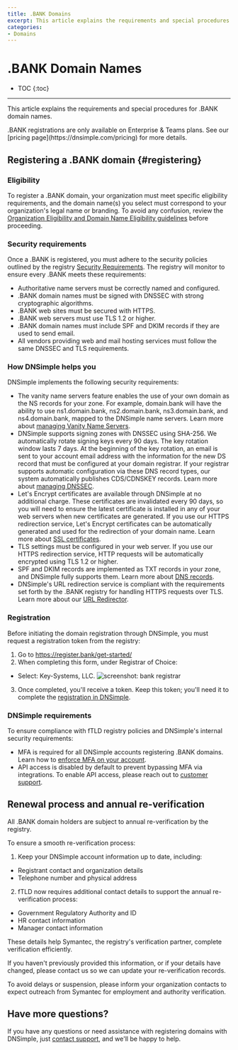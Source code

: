 ```yaml
---
title: .BANK Domains
excerpt: This article explains the requirements and special procedures for .BANK domain names.
categories:
- Domains
---
```


# .BANK Domain Names

* TOC
{:toc}

---

This article explains the requirements and special procedures for .BANK domain names.

<info>
.BANK registrations are only available on Enterprise & Teams plans. See our [pricing page](https://dnsimple.com/pricing) for more details.
</info>

## Registering a .BANK domain {#registering}

### Eligibility

To register a .BANK domain, your organization must meet specific eligibility requirements, and the domain name(s) you select must correspond to your organization's legal name or branding.
To avoid any confusion, review the [Organization Eligibility and Domain Name Eligibility guidelines](https://register.bank/eligibility/) before proceeding.

### Security requirements

Once a .BANK is registered, you must adhere to the security policies outlined by the registry [Security Requirements](https://register.bank/implementation-guide/#security). The registry will monitor to ensure every .BANK meets these  requirements:
- Authoritative name servers must be correctly named and configured.
- .BANK domain names must be signed with DNSSEC with strong cryptographic algorithms.
- .BANK web sites must be secured with HTTPS.
- .BANK web servers must use TLS 1.2 or higher.
- .BANK domain names must include SPF and DKIM records if they are used to send email.
- All vendors providing web and mail hosting services must follow the same DNSSEC and TLS requirements.

### How DNSimple helps you

DNSimple implements the following security requirements:

- The vanity name servers feature enables the use of your own domain as the NS records for your zone. For example, domain.bank will have the ability to use ns1.domain.bank, ns2.domain.bank, ns3.domain.bank, and ns4.domain.bank, mapped to the DNSimple name servers. Learn more about [managing Vanity Name Servers](https://support.dnsimple.com/articles/vanity-nameservers/).
- DNSimple supports signing zones with DNSSEC using SHA-256. We automatically rotate signing keys every 90 days. The key rotation window lasts 7 days. At the beginning of the key rotation, an email is sent to your account email address with the information for the new DS record that must be configured at your domain registrar. If your registrar supports automatic configuration via these DNS record types, our system automatically publishes CDS/CDNSKEY records. Learn more about [managing DNSSEC](https://support.dnsimple.com/categories/dnssec/).
- Let's Encrypt certificates are available through DNSimple at no additional charge. These certificates are invalidated every 90 days, so you will need to ensure the latest certificate is installed in any of your web servers when new certificates are generated. If you use our HTTPS redirection service, Let's Encrypt certificates can be automatically generated and used for the redirection of your domain name. Learn more about [SSL certificates](https://support.dnsimple.com/articles/ssl-certificates/).
- TLS settings must be configured in your web server. If you use our HTTPS redirection service, HTTP requests will be automatically encrypted using TLS 1.2 or higher.
- SPF and DKIM records are implemented as TXT records in your zone, and DNSimple fully supports them. Learn more about [DNS records](https://support.dnsimple.com/categories/dns/).
- DNSimple's URL redirection service is compliant with the requirements set forth by the .BANK registry for handling HTTPS requests over TLS. Learn more about our [URL Redirector](https://support.dnsimple.com/articles/redirector/).

### Registration

Before initiating the domain registration through DNSimple, you must request a registration token from the registry:

1. Go to https://register.bank/get-started/
2. When completing this form, under Registrar of Choice:
  - Select: Key-Systems, LLC.
  ![screenshot: bank registrar](/files/domains-bank-registrar.png)
3. Once completed, you'll receive a token. Keep this token;  you'll need it to complete the [registration in DNSimple](https://support.dnsimple.com/articles/registering-domain/).

### DNSimple requirements

To ensure compliance with fTLD registry policies and DNSimple's internal security requirements:

- MFA is required for all DNSimple accounts registering .BANK domains. Learn how to [enforce MFA on your account](https://support.dnsimple.com/articles/multi-factor-authentication-enforcement/).
- API access is disabled by default to prevent bypassing MFA via integrations. To enable API access, please reach out to [customer support](https://dnsimple.com/feedback).

## Renewal process and annual re-verification

All .BANK domain holders are subject to annual re-verification by the registry.

To ensure a smooth re-verification process:
1. Keep your DNSimple account information up to date, including:
  - Registrant contact and organization details
  - Telephone number and physical address
2. fTLD now requires additional contact details to support the annual re-verification process:
  - Government Regulatory Authority and ID
  - HR contact information
  - Manager contact information

These details help Symantec, the registry's verification partner, complete verification efficiently.

If you haven't previously provided this information, or if your details have changed, please contact us so we can update your re-verification records.

<warning>
To avoid delays or suspension, please inform your organization contacts to expect outreach from Symantec for employment and authority verification.
</warning>

## Have more questions?

If you have any questions or need assistance with registering domains with DNSimple, just [contact support](https://dnsimple.com/feedback), and we'll be happy to help.
